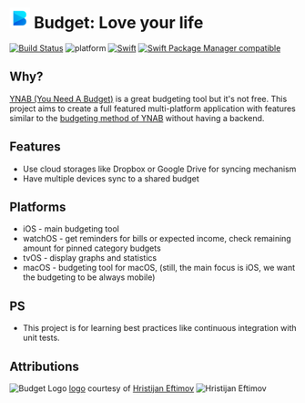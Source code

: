 <img src="https://raw.githubusercontent.com/yet-another-developer/Budget/master/assets/budget_logo_transparent_256px.png" alt="Budget Logo" width="36" height="36"> Budget: Love your life
======================================
[![Build Status](https://travis-ci.com/yet-another-developer/Budget.svg?branch=master)](https://travis-ci.com/yet-another-developer/Budget) 
![platform](https://img.shields.io/badge/platform-iOS%20%7C%20watchOS%20%7C%20tvOS%20%7C%20macOS-333333.svg)
[![Swift](https://img.shields.io/badge/Swift-5.0-informational.svg)](https://github.com/apple/swift)
[![Swift Package Manager compatible](https://img.shields.io/badge/Swift%20Package%20Manager-compatible-brightgreen.svg)](https://github.com/apple/swift-package-manager)


## Why?
[YNAB (You Need A Budget)](https://www.youneedabudget.com) is a great budgeting tool but it's not free.
This project aims to create a full featured multi-platform application with features similar to the [budgeting 
method of YNAB](https://www.youneedabudget.com/the-four-rules/) without having a backend.

## Features
 - Use cloud storages like Dropbox or Google Drive for syncing mechanism
 - Have multiple devices sync to a shared budget

## Platforms
 - iOS - main budgeting tool
 - watchOS - get reminders for bills or expected income, check remaining amount for pinned category budgets
 - tvOS - display graphs and statistics
 - macOS - budgeting tool for macOS, (still, the main focus is iOS, we want the budgeting to be always mobile)
 
## PS
 - This project is for learning best practices like continuous integration
   with unit tests. 


## Attributions

 <img src="https://cdn.dribbble.com/users/1722719/screenshots/5518598/here_1x.png" alt="Budget Logo" width="24" height="24"/> [logo](https://dribbble.com/shots/5518598-Letter-B-logo) courtesy of [Hristijan Eftimov](https://dribbble.com/Eftimov) <img src="https://cdn.dribbble.com/users/1722719/avatars/normal/b94d7a310511310bcde4ab748c4100b1.png?1556843805" alt="Hristijan Eftimov" width="24" height="24"/>
